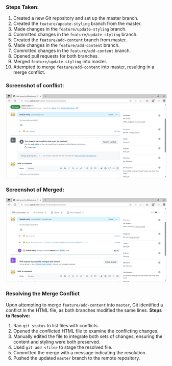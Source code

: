 ### Steps Taken:
1. Created a new Git repository and set up the master branch.  
2. Created the `feature/update-styling` branch from the master.  
3. Made changes in the `feature/update-styling` branch.  
4. Committed changes in the `feature/update-styling` branch.  
5. Created the `feature/add-content` branch from master.  
6. Made changes in the `feature/add-content` branch.  
7. Committed changes in the `feature/add-content` branch.  
8. Opened pull requests for both branches.  
9. Merged `feature/update-styling` into master.  
10. Attempted to merge `feature/add-content` into master, resulting in a merge conflict.  


### Screenshot of conflict:
![Conflict](conflicts.png)

### Screenshot of Merged:
![Pull request merged successfully](resolve.png)

### Resolving the Merge Conflict
Upon attempting to merge `feature/add-content` into `master`, Git identified a conflict in the HTML file, as both branches modified the same lines.
**Steps to Resolve:**
1. Ran `git status` to list files with conflicts.  
2. Opened the conflicted HTML file to examine the conflicting changes.  
3. Manually edited the file to integrate both sets of changes, ensuring the content and styling were both preserved.  
4. Used `git add <file>` to stage the resolved file.  
5. Committed the merge with a message indicating the resolution.  
6. Pushed the updated `master` branch to the remote repository.  
